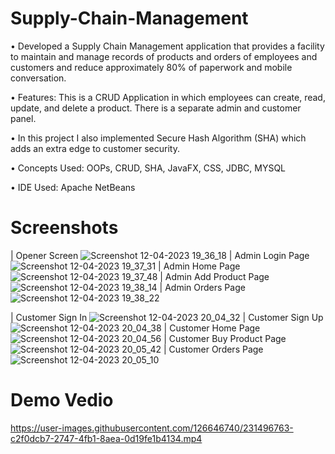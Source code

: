 # Supply-Chain-Management
•	Developed a Supply Chain Management application that provides a facility to maintain and manage records of products and orders of employees and customers and reduce approximately 80% of paperwork and mobile conversation.

•	Features: This is a CRUD Application in which employees can create, read, update, and delete a product. There is a separate admin and customer panel.

•	In this project I also implemented Secure Hash Algorithm (SHA) which adds an extra edge to customer security.

•	Concepts Used: OOPs, CRUD, SHA, JavaFX, CSS, JDBC, MYSQL 

•	IDE Used: Apache NetBeans

# Screenshots
| Opener Screen
![Screenshot 12-04-2023 19_36_18](https://user-images.githubusercontent.com/126646740/231484059-38d3e43a-c937-463c-a46f-c8db3aaacde8.png)
| Admin Login Page
![Screenshot 12-04-2023 19_37_31](https://user-images.githubusercontent.com/126646740/231484408-11baad99-3400-4d68-8ac5-a22f93e21cac.png)
| Admin Home Page
![Screenshot 12-04-2023 19_37_48](https://user-images.githubusercontent.com/126646740/231484547-a3c82959-955b-45d0-b921-ab4a822467ec.png)
| Admin Add Product Page
![Screenshot 12-04-2023 19_38_14](https://user-images.githubusercontent.com/126646740/231484692-8ee08524-4d53-4540-acf1-11d571652b8e.png)
| Admin Orders Page
![Screenshot 12-04-2023 19_38_22](https://user-images.githubusercontent.com/126646740/231484799-fc66b71a-919a-4287-9e94-f7b284cf3cc3.png)

| Customer Sign In
![Screenshot 12-04-2023 20_04_32](https://user-images.githubusercontent.com/126646740/231491781-02537127-8d9f-4937-940e-558bdf4b09a7.png)
| Customer Sign Up
![Screenshot 12-04-2023 20_04_38](https://user-images.githubusercontent.com/126646740/231491857-fdbda797-8297-43f0-b544-98e89cf84b5e.png)
| Customer Home Page
![Screenshot 12-04-2023 20_04_56](https://user-images.githubusercontent.com/126646740/231491958-8dd2be9b-6356-4bdb-b307-326a98dfbc35.png)
| Customer Buy Product Page
![Screenshot 12-04-2023 20_05_42](https://user-images.githubusercontent.com/126646740/231492212-27164e83-a1ca-4f17-ba75-5b322442b076.png)
| Customer Orders Page
![Screenshot 12-04-2023 20_05_10](https://user-images.githubusercontent.com/126646740/231492150-6ba55e70-d81a-43fa-8c94-483f192b4ef5.png)

# Demo Vedio
https://user-images.githubusercontent.com/126646740/231496763-c2f0dcb7-2747-4fb1-8aea-0d19fe1b4134.mp4
